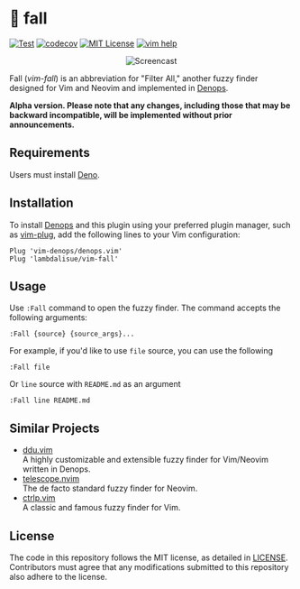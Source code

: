 # 🍂 fall

[![Test](https://github.com/lambdalisue/vim-fall/actions/workflows/test.yml/badge.svg)](https://github.com/lambdalisue/vim-fall/actions/workflows/test.yml)
[![codecov](https://codecov.io/gh/lambdalisue/vim-fall/graph/badge.svg?token=IsZ3yEM1by)](https://codecov.io/gh/lambdalisue/vim-fall)
[![MIT License](https://img.shields.io/badge/license-MIT-blue.svg)](LICENSE)
[![vim help](https://img.shields.io/badge/vim-%3Ah%20fall-orange.svg)](doc/fall.txt)

<div align="center">

![Screencast](https://private-user-images.githubusercontent.com/546312/335872453-4e0b5de1-f4c2-40d4-a188-d972ba6c3fef.gif?jwt=eyJhbGciOiJIUzI1NiIsInR5cCI6IkpXVCJ9.eyJpc3MiOiJnaXRodWIuY29tIiwiYXVkIjoicmF3LmdpdGh1YnVzZXJjb250ZW50LmNvbSIsImtleSI6ImtleTUiLCJleHAiOjE3MTc1ODY2MzQsIm5iZiI6MTcxNzU4NjMzNCwicGF0aCI6Ii81NDYzMTIvMzM1ODcyNDUzLTRlMGI1ZGUxLWY0YzItNDBkNC1hMTg4LWQ5NzJiYTZjM2ZlZi5naWY_WC1BbXotQWxnb3JpdGhtPUFXUzQtSE1BQy1TSEEyNTYmWC1BbXotQ3JlZGVudGlhbD1BS0lBVkNPRFlMU0E1M1BRSzRaQSUyRjIwMjQwNjA1JTJGdXMtZWFzdC0xJTJGczMlMkZhd3M0X3JlcXVlc3QmWC1BbXotRGF0ZT0yMDI0MDYwNVQxMTE4NTRaJlgtQW16LUV4cGlyZXM9MzAwJlgtQW16LVNpZ25hdHVyZT0wOTkxNjBhOGRmMGQyZmY5NTQ3ZmM4N2YwOWVjOGVlMTM2OTJjN2QwOWZjOGU2MTM2YTRjNmUyOWY0MGJlMTkwJlgtQW16LVNpZ25lZEhlYWRlcnM9aG9zdCZhY3Rvcl9pZD0wJmtleV9pZD0wJnJlcG9faWQ9MCJ9.1jtQsi-MJti9lBuRPLPrr9A-FPlD7PfXUlUOOQr3mKc)

</div>

Fall (_vim-fall_) is an abbreviation for "Filter All," another fuzzy finder
designed for Vim and Neovim and implemented in [Denops].

**Alpha version. Please note that any changes, including those that may be
backward incompatible, will be implemented without prior announcements.**

[Denops]: https://github.com/vim-denops/denops.vim

## Requirements

Users must install [Deno].

[Deno]: https://deno.land

## Installation

To install [Denops] and this plugin using your preferred plugin manager, such as
[vim-plug], add the following lines to your Vim configuration:

```vim
Plug 'vim-denops/denops.vim'
Plug 'lambdalisue/vim-fall'
```

[vim-plug]: https://github.com/junegunn/vim-plug

## Usage

Use `:Fall` command to open the fuzzy finder. The command accepts the following
arguments:

```
:Fall {source} {source_args}...
```

For example, if you'd like to use `file` source, you can use the following

```
:Fall file
```

Or `line` source with `README.md` as an argument

```
:Fall line README.md
```

## Similar Projects

- [ddu.vim](https://github.com/Shougo/ddu.vim)<br>A highly customizable and
  extensible fuzzy finder for Vim/Neovim written in Denops.
- [telescope.nvim](https://github.com/nvim-telescope/telescope.nvim)<br>The de
  facto standard fuzzy finder for Neovim.
- [ctrlp.vim](https://github.com/ctrlpvim/ctrlp.vim)<br>A classic and famous
  fuzzy finder for Vim.

## License

The code in this repository follows the MIT license, as detailed in
[LICENSE](./LICENSE). Contributors must agree that any modifications submitted
to this repository also adhere to the license.
